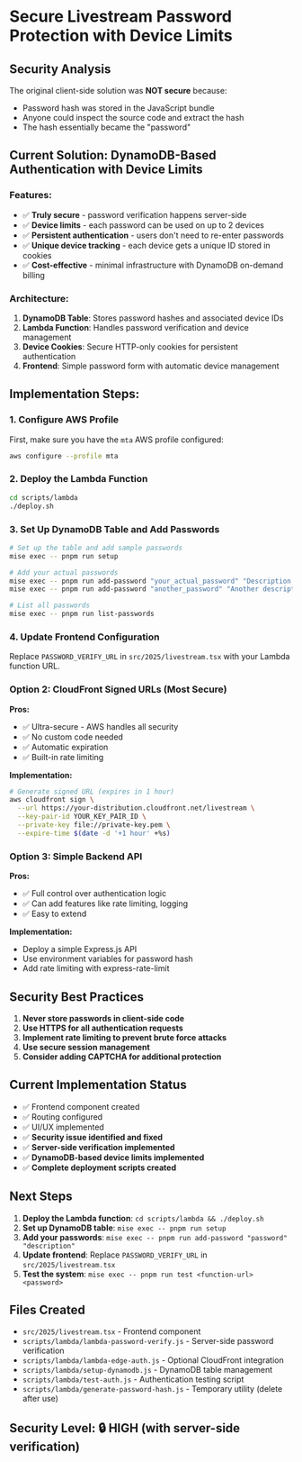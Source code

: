 # Secure Livestream Password Protection with Device Limits

## Security Analysis

The original client-side solution was **NOT secure** because:
- Password hash was stored in the JavaScript bundle
- Anyone could inspect the source code and extract the hash
- The hash essentially became the "password"

## Current Solution: DynamoDB-Based Authentication with Device Limits

### Features:
- ✅ **Truly secure** - password verification happens server-side
- ✅ **Device limits** - each password can be used on up to 2 devices
- ✅ **Persistent authentication** - users don't need to re-enter passwords
- ✅ **Unique device tracking** - each device gets a unique ID stored in cookies
- ✅ **Cost-effective** - minimal infrastructure with DynamoDB on-demand billing

### Architecture:
1. **DynamoDB Table**: Stores password hashes and associated device IDs
2. **Lambda Function**: Handles password verification and device management
3. **Device Cookies**: Secure HTTP-only cookies for persistent authentication
4. **Frontend**: Simple password form with automatic device management

## Implementation Steps:

### 1. Configure AWS Profile
First, make sure you have the `mta` AWS profile configured:

```bash
aws configure --profile mta
```

### 2. Deploy the Lambda Function
```bash
cd scripts/lambda
./deploy.sh
```

### 3. Set Up DynamoDB Table and Add Passwords
```bash
# Set up the table and add sample passwords
mise exec -- pnpm run setup

# Add your actual passwords
mise exec -- pnpm run add-password "your_actual_password" "Description for this password"
mise exec -- pnpm run add-password "another_password" "Another description"

# List all passwords
mise exec -- pnpm run list-passwords
```

### 4. Update Frontend Configuration
Replace `PASSWORD_VERIFY_URL` in `src/2025/livestream.tsx` with your Lambda function URL.

### Option 2: CloudFront Signed URLs (Most Secure)

**Pros:**
- ✅ Ultra-secure - AWS handles all security
- ✅ No custom code needed
- ✅ Automatic expiration
- ✅ Built-in rate limiting

**Implementation:**
```bash
# Generate signed URL (expires in 1 hour)
aws cloudfront sign \
  --url https://your-distribution.cloudfront.net/livestream \
  --key-pair-id YOUR_KEY_PAIR_ID \
  --private-key file://private-key.pem \
  --expire-time $(date -d '+1 hour' +%s)
```

### Option 3: Simple Backend API

**Pros:**
- ✅ Full control over authentication logic
- ✅ Can add features like rate limiting, logging
- ✅ Easy to extend

**Implementation:**
- Deploy a simple Express.js API
- Use environment variables for password hash
- Add rate limiting with express-rate-limit

## Security Best Practices

1. **Never store passwords in client-side code**
2. **Use HTTPS for all authentication requests**
3. **Implement rate limiting to prevent brute force attacks**
4. **Use secure session management**
5. **Consider adding CAPTCHA for additional protection**

## Current Implementation Status

- ✅ Frontend component created
- ✅ Routing configured
- ✅ UI/UX implemented
- ✅ **Security issue identified and fixed**
- ✅ **Server-side verification implemented**
- ✅ **DynamoDB-based device limits implemented**
- ✅ **Complete deployment scripts created**

## Next Steps

1. **Deploy the Lambda function**: `cd scripts/lambda && ./deploy.sh`
2. **Set up DynamoDB table**: `mise exec -- pnpm run setup`
3. **Add your passwords**: `mise exec -- pnpm run add-password "password" "description"`
4. **Update frontend**: Replace `PASSWORD_VERIFY_URL` in `src/2025/livestream.tsx`
5. **Test the system**: `mise exec -- pnpm run test <function-url> <password>`

## Files Created

- `src/2025/livestream.tsx` - Frontend component
- `scripts/lambda/lambda-password-verify.js` - Server-side password verification
- `scripts/lambda/lambda-edge-auth.js` - Optional CloudFront integration
- `scripts/lambda/setup-dynamodb.js` - DynamoDB table management
- `scripts/lambda/test-auth.js` - Authentication testing script
- `scripts/lambda/generate-password-hash.js` - Temporary utility (delete after use)

## Security Level: 🔒 HIGH (with server-side verification)

